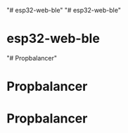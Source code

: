 "# esp32-web-ble" 
"# esp32-web-ble" 
# esp32-web-ble
"# Propbalancer" 
# Propbalancer
# Propbalancer
